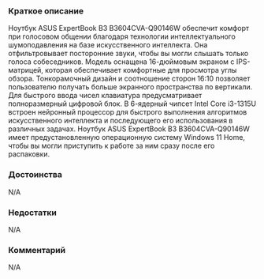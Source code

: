 ### **Краткое описание**
Ноутбук ASUS ExpertBook B3 B3604CVA-Q90146W обеспечит комфорт при голосовом общении благодаря технологии интеллектуального шумоподавления на базе искусственного интеллекта. Она отфильтровывает посторонние звуки, чтобы вы могли слышать только голоса собеседников. Модель оснащена 16-дюймовым экраном с IPS-матрицей, которая обеспечивает комфортные для просмотра углы обзора. Тонкорамочный дизайн и соотношение сторон 16:10 позволяет пользователю получать больше экранного пространства по вертикали. Для быстрого ввода чисел клавиатура предусматривает полноразмерный цифровой блок.  В 6-ядерный чипсет Intel Core i3-1315U встроен нейронный процессор для быстрого выполнения алгоритмов искусственного интеллекта и последующего его использования в различных задачах. Ноутбук ASUS ExpertBook B3 B3604CVA-Q90146W имеет предустановленную операционную систему Windows 11 Home, чтобы вы могли приступить к работе за ним сразу после его распаковки.

### **Достоинства**
N/A

### **Недостатки**
N/A

### **Комментарий**
N/A
